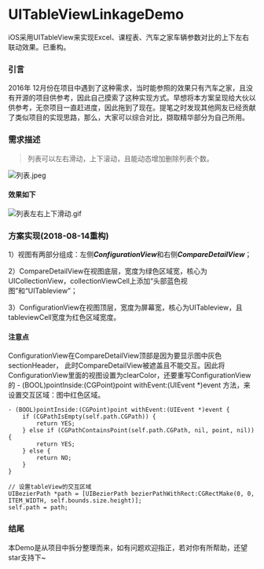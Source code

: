 # UITableViewLinkageDemo

iOS采用UITableView来实现Excel、课程表、汽车之家车辆参数对比的上下左右联动效果。已重构。

### 引言

2016年 12月份在项目中遇到了这种需求，当时能参照的效果只有汽车之家，且没有开源的项目供参考，因此自己摸索了这种实现方式。早想将本方案呈现给大伙以供参考，无奈项目一直赶进度，因此拖到了现在。提笔之时发现其他网友已经贡献了类似项目的实现思路，那么，大家可以综合对比，撷取精华部分为自己所用。

### 需求描述

> 列表可以左右滑动，上下滚动，且能动态增加删除列表个数。

![列表.jpeg](http://upload-images.jianshu.io/upload_images/1338824-b1913d0aa37ca25a.jpeg?imageMogr2/auto-orient/strip%7CimageView2/2/w/1240)

#### 效果如下

![列表左右上下滑动.gif](http://upload-images.jianshu.io/upload_images/1338824-46230582665664d3.gif?imageMogr2/auto-orient/strip)

### 方案实现(2018-08-14重构)

1）视图有两部分组成：左侧***ConfigurationView***和右侧***CompareDetailView***；

2）CompareDetailView在视图底层，宽度为绿色区域宽，核心为UICollectionView，collectionViewCell上添加“头部蓝色视图”和“UITableview”；

3）ConfigurationView在视图顶层，宽度为屏幕宽，核心为UITableview，且tableviewCell宽度为红色区域宽度。

#### 注意点
ConfigurationView在CompareDetailView顶部是因为要显示图中灰色sectionHeader，
此时CompareDetailView被遮盖且不能交互。因此将ConfigurationView里面的视图设置为clearColor，还要重写ConfigurationView的 - (BOOL)pointInside:(CGPoint)point withEvent:(UIEvent *)event 方法，来设置交互区域：图中红色区域。

```objc
- (BOOL)pointInside:(CGPoint)point withEvent:(UIEvent *)event {
	if (CGPathIsEmpty(self.path.CGPath)) {
        return YES;
    } else if (CGPathContainsPoint(self.path.CGPath, nil, point, nil)) {
        return YES;
    } else {
        return NO;
    }
}
```


```objc
// 设置tableView的交互区域
UIBezierPath *path = [UIBezierPath bezierPathWithRect:CGRectMake(0, 0, ITEM_WIDTH, self.bounds.size.height)];
self.path = path;
```


### 结尾

本Demo是从项目中拆分整理而来，如有问题欢迎指正，若对你有所帮助，还望star支持下~

